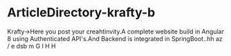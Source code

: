 # ArticleDirectory-krafty-b
Krafty->Here you post your creahtinvity.A complete website build in Angular 8 using Authenticated API's.And Backend is integrated in 
SpringBoot..hh
az
/
e
dsb
m
G
l
H
H
